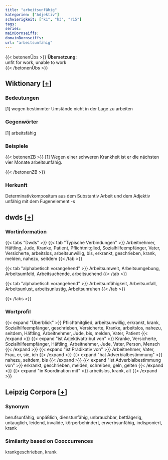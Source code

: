 ```yaml
---
title: "arbeitsunfähig"
kategorien: ["Adjektiv"]
schwierigkeit: ["k1", "h3", "r15"]
tags:
series:
mainDornseiffs:
domainDornseiffs:
url: "arbeitsunfähig"
---
```


{{< betonenÜbs >}}
**Übersetzung:**  
unfit for work, unable to work  
{{< /betonenÜbs >}}

## Wiktionary [[+](https://de.wiktionary.org/wiki/arbeitsunfähig)]

### Bedeutungen
[1] wegen bestimmter Umstände nicht in der Lage zu arbeiten  

### Gegenwörter
[1] arbeitsfähig  

### Beispiele
{{< betonenZB >}}
[1] Wegen einer schweren Krankheit ist er die nächsten vier Monate arbeitsunfähig.  

{{< /betonenZB >}}
### Herkunft
Determinativkompositum aus dem Substantiv Arbeit und dem Adjektiv unfähig mit dem Fugenelement -s  



## dwds [[+](https://www.dwds.de/wb/arbeitsunfähig)]

### Wortinformation
{{< tabs "Dwds" >}}
{{< tab "Typische Verbindungen" >}}
Arbeitnehmer, Häftling, Jude, Kranke, Patient, Pflichtmitglied, Sozialhilfeempfänger, Vater, Versicherte, arbeitslos, arbeitsunwillig, bis, erkrankt, geschrieben, krank, melden, nahezu, seitdem
{{< /tab >}}

{{< tab "alphabetisch vorangehend" >}}
Arbeitsumwelt, Arbeitsumgebung, Arbeitsumfeld, Arbeitsuchende, arbeitsuchend
{{< /tab >}}

{{< tab "alphabetisch vorangehend" >}}
Arbeitsunfähigkeit, Arbeitsunfall, Arbeitsunlust, arbeitsunlustig, Arbeitsunruhen
{{< /tab >}}

{{< /tabs >}}

### Wortprofil
{{< expand "Überblick" >}} Pflichtmitglied, arbeitsunwillig, erkrankt, krank, Sozialhilfeempfänger, geschrieben, Versicherte, Kranke, arbeitslos, nahezu, seitdem, Häftling, Arbeitnehmer, Jude, bis, melden, Vater, Patient {{< /expand >}}
{{< expand "ist Adjektivattribut von" >}} Kranke, Versicherte, Sozialhilfeempfänger, Häftling, Arbeitnehmer, Jude, Vater, Person, Mensch {{< /expand >}}
{{< expand "ist Prädikativ von" >}} Arbeitnehmer, Vater, Frau, er, sie, ich {{< /expand >}}
{{< expand "hat Adverbialbestimmung" >}} nahezu, seitdem, bis {{< /expand >}}
{{< expand "ist Adverbialbestimmung von" >}} erkrankt, geschrieben, melden, schreiben, geln, gelten {{< /expand >}}
{{< expand "in Koordination mit" >}} arbeitslos, krank, alt {{< /expand >}}

## Leipzig Corpora [[+](https://corpora.uni-leipzig.de/en/res?word=arbeitsunfähig&corpusId=deu_newscrawl-public_2018)]


### Synonym
berufsunfähig, unpäßlich, dienstunfähig, unbrauchbar, bettlägerig, untauglich, leidend, invalide, körperbehindert, erwerbsunfähig, indisponiert, krank


### Similarity based on Cooccurrences
krankgeschrieben, krank

